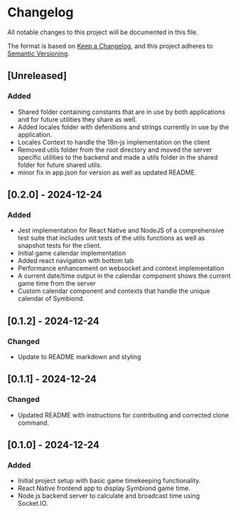 # Changelog

All notable changes to this project will be documented in this file.

The format is based on [Keep a Changelog](https://keepachangelog.com/en/1.0.0/),
and this project adheres to [Semantic Versioning](https://semver.org/spec/v2.0.0.html).

## [Unreleased]

### Added

- Shared folder containing constants that are in use by both applications and for future utilities they share as well.
- Added locales folder with defenitions and strings currently in use by the application.
- Locales Context to handle the 18n-js implementation on the client
- Removed utils folder from the root directory and moved the server specific utilities to the backend and made a utils folder in the shared folder for future shared utils.
- minor fix in app.json for version as well as updated README.

## [0.2.0] - 2024-12-24

### Added

- Jest implementation for React Native and NodeJS of a comprehensive test suite that includes unit tests of the utils functions as well as snapshot tests for the client.
- Initial game calendar implementation
- Added react navigation with bottom tab
- Performance enhancement on websocket and context implementation
- A current date/time output in the calendar component shows the current game time from the server
- Custom calendar component and contexts that handle the unique calendar of Symbiond.

## [0.1.2] - 2024-12-24

### Changed

- Update to README markdown and styling

## [0.1.1] - 2024-12-24

### Changed

- Updated README with instructions for contributing and corrected clone command.

## [0.1.0] - 2024-12-24

### Added

- Initial project setup with basic game timekeeping functionality.
- React Native frontend app to display Symbiond game time.
- Node.js backend server to calculate and broadcast time using Socket.IO.